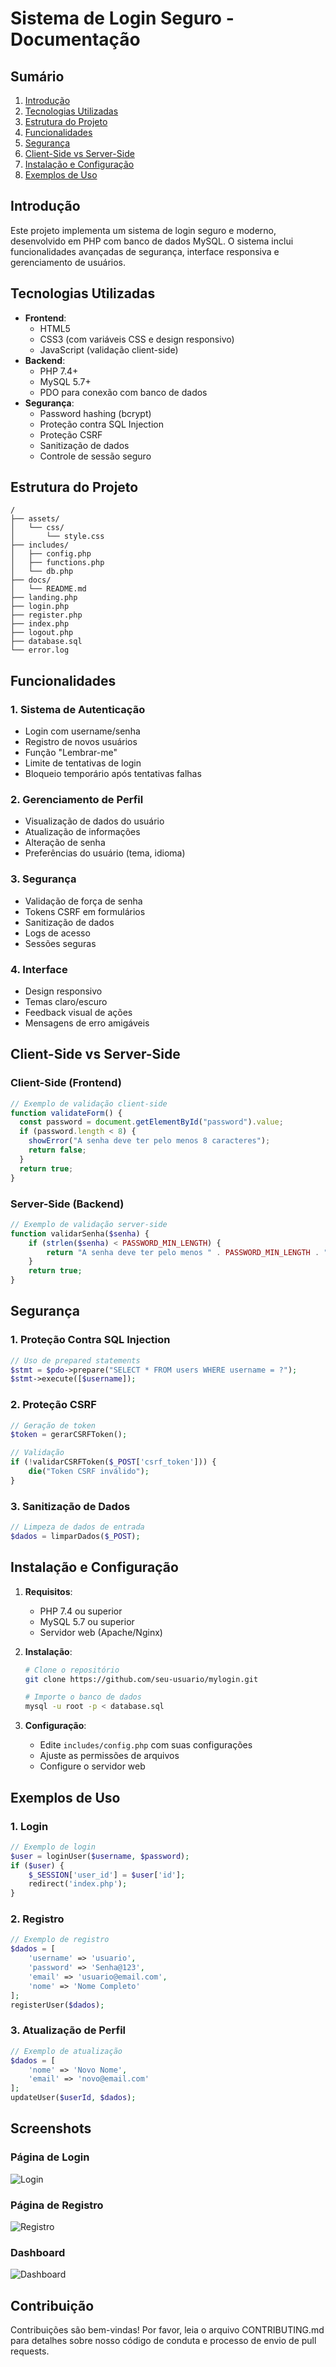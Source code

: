 # Sistema de Login Seguro - Documentação

## Sumário

1. [Introdução](#introdução)
2. [Tecnologias Utilizadas](#tecnologias-utilizadas)
3. [Estrutura do Projeto](#estrutura-do-projeto)
4. [Funcionalidades](#funcionalidades)
5. [Segurança](#segurança)
6. [Client-Side vs Server-Side](#client-side-vs-server-side)
7. [Instalação e Configuração](#instalação-e-configuração)
8. [Exemplos de Uso](#exemplos-de-uso)

## Introdução

Este projeto implementa um sistema de login seguro e moderno, desenvolvido em PHP com banco de dados MySQL. O sistema inclui funcionalidades avançadas de segurança, interface responsiva e gerenciamento de usuários.

## Tecnologias Utilizadas

- **Frontend**:
  - HTML5
  - CSS3 (com variáveis CSS e design responsivo)
  - JavaScript (validação client-side)
- **Backend**:
  - PHP 7.4+
  - MySQL 5.7+
  - PDO para conexão com banco de dados
- **Segurança**:
  - Password hashing (bcrypt)
  - Proteção contra SQL Injection
  - Proteção CSRF
  - Sanitização de dados
  - Controle de sessão seguro

## Estrutura do Projeto

```
/
├── assets/
│   └── css/
│       └── style.css
├── includes/
│   ├── config.php
│   ├── functions.php
│   └── db.php
├── docs/
│   └── README.md
├── landing.php
├── login.php
├── register.php
├── index.php
├── logout.php
├── database.sql
└── error.log
```

## Funcionalidades

### 1. Sistema de Autenticação

- Login com username/senha
- Registro de novos usuários
- Função "Lembrar-me"
- Limite de tentativas de login
- Bloqueio temporário após tentativas falhas

### 2. Gerenciamento de Perfil

- Visualização de dados do usuário
- Atualização de informações
- Alteração de senha
- Preferências do usuário (tema, idioma)

### 3. Segurança

- Validação de força de senha
- Tokens CSRF em formulários
- Sanitização de dados
- Logs de acesso
- Sessões seguras

### 4. Interface

- Design responsivo
- Temas claro/escuro
- Feedback visual de ações
- Mensagens de erro amigáveis

## Client-Side vs Server-Side

### Client-Side (Frontend)

```javascript
// Exemplo de validação client-side
function validateForm() {
  const password = document.getElementById("password").value;
  if (password.length < 8) {
    showError("A senha deve ter pelo menos 8 caracteres");
    return false;
  }
  return true;
}
```

### Server-Side (Backend)

```php
// Exemplo de validação server-side
function validarSenha($senha) {
    if (strlen($senha) < PASSWORD_MIN_LENGTH) {
        return "A senha deve ter pelo menos " . PASSWORD_MIN_LENGTH . " caracteres";
    }
    return true;
}
```

## Segurança

### 1. Proteção Contra SQL Injection

```php
// Uso de prepared statements
$stmt = $pdo->prepare("SELECT * FROM users WHERE username = ?");
$stmt->execute([$username]);
```

### 2. Proteção CSRF

```php
// Geração de token
$token = gerarCSRFToken();

// Validação
if (!validarCSRFToken($_POST['csrf_token'])) {
    die("Token CSRF inválido");
}
```

### 3. Sanitização de Dados

```php
// Limpeza de dados de entrada
$dados = limparDados($_POST);
```

## Instalação e Configuração

1. **Requisitos**:

   - PHP 7.4 ou superior
   - MySQL 5.7 ou superior
   - Servidor web (Apache/Nginx)

2. **Instalação**:

   ```bash
   # Clone o repositório
   git clone https://github.com/seu-usuario/mylogin.git

   # Importe o banco de dados
   mysql -u root -p < database.sql
   ```

3. **Configuração**:
   - Edite `includes/config.php` com suas configurações
   - Ajuste as permissões de arquivos
   - Configure o servidor web

## Exemplos de Uso

### 1. Login

```php
// Exemplo de login
$user = loginUser($username, $password);
if ($user) {
    $_SESSION['user_id'] = $user['id'];
    redirect('index.php');
}
```

### 2. Registro

```php
// Exemplo de registro
$dados = [
    'username' => 'usuario',
    'password' => 'Senha@123',
    'email' => 'usuario@email.com',
    'nome' => 'Nome Completo'
];
registerUser($dados);
```

### 3. Atualização de Perfil

```php
// Exemplo de atualização
$dados = [
    'nome' => 'Novo Nome',
    'email' => 'novo@email.com'
];
updateUser($userId, $dados);
```

## Screenshots

### Página de Login

![Login](screenshots/login.png)

### Página de Registro

![Registro](screenshots/registro.png)

### Dashboard

![Dashboard](screenshots/dashboard.png)

## Contribuição

Contribuições são bem-vindas! Por favor, leia o arquivo CONTRIBUTING.md para detalhes sobre nosso código de conduta e processo de envio de pull requests.
